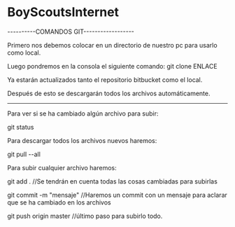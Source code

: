 # BoyScoutsInternet

----------COMANDOS GIT------------------

Primero nos debemos colocar en un directorio de nuestro pc para usarlo como local.

Luego pondremos en la consola el siguiente comando: git clone ENLACE

Ya estarán actualizados tanto el repositorio bitbucket como el local.

Después de esto se descargarán todos los archivos automáticamente.

---------------------------------
Para ver si se ha cambiado algún archivo para subir:

git status

Para descargar todos los archivos nuevos haremos:

git pull --all

Para subir cualquier archivo haremos:

git add . //Se tendrán en cuenta todas las cosas cambiadas para subirlas

git commit -m "mensaje" //Haremos un commit con un mensaje para aclarar que se ha cambiado en los archivos

git push origin master //último paso para subirlo todo.
